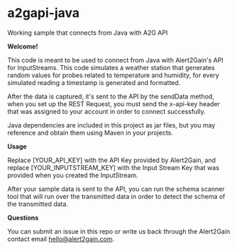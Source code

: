 # a2gapi-java
Working sample that connects from Java with A2G API

<b>Welcome!</b>

This code is meant to be used to connect from Java with Alert2Gain's API for InputStreams. This code simulates a weather station that generates random values for probes related to temperature and humidity, for every simulated reading a timestamp is generated and formatted.

After the data is captured, it's sent to the API by the sendData method, when you set up the REST Request, you must send the x-api-key header that was assigned to your account in order to connect successfully.

Java dependencies are included in this project as jar files, but you may reference and obtain them using Maven in your projects.

<b>Usage</b>

Replace [YOUR_API_KEY] with the API Key provided by Alert2Gain, and replace [YOUR_INPUTSTREAM_KEY] with the Input Stream Key that was provided when you created the InputStream.

After your sample data is sent to the API, you can run the schema scanner tool that will run over the transmitted data in order to detect the schema of the transmitted data.

<b>Questions</b>

You can submit an issue in this repo or write us back through the Alert2Gain contact email hello@alert2gain.com.
